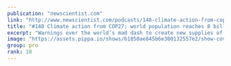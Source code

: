 ```yaml
---
publication: "newscientist.com"
link: "http://www.newscientist.com/podcasts/148-climate-action-from-cop27-world-population-reaches-8-billion/"
title: "#148 Climate action from COP27; world population reaches 8 billion"
excerpt: "Warnings over the world’s mad dash to create new supplies of fossil fuels, discussions about climate loss and damage, and talk about nature-based solutions. COP27 in Egypt is in full swing. Our report"
image: "https://assets.pippa.io/shows/61850ae845b6e300132557e2/show-cover.jpg"
group: pro
rank: 18
---
```

